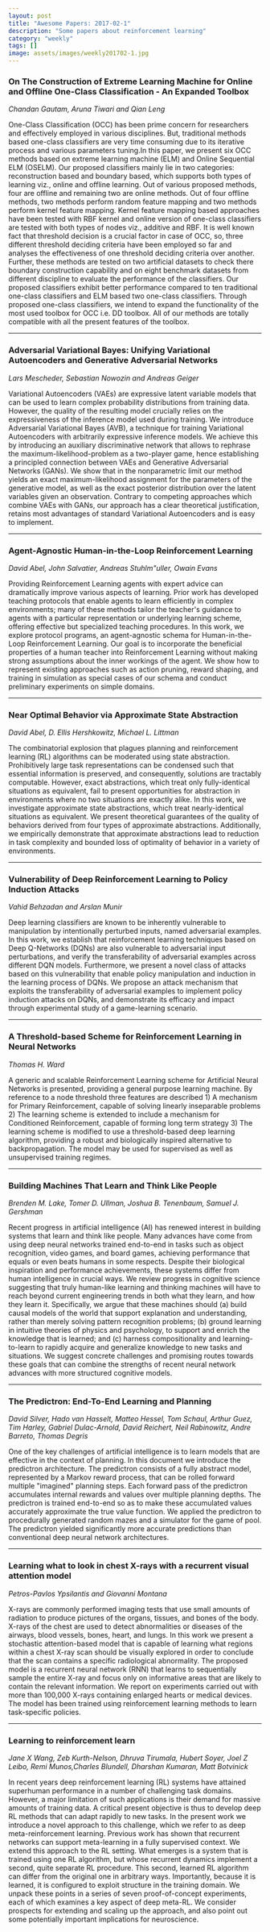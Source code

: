 ```yaml
---
layout: post
title: "Awesome Papers: 2017-02-1"
description: "Some papers about reinforcement learning"
category: "weekly"
tags: []
image: assets/images/weekly201702-1.jpg
---
```

### On The Construction of Extreme Learning Machine for Online and Offline One-Class Classification - An Expanded Toolbox 

*Chandan Gautam, Aruna Tiwari and Qian Leng* 

One-Class Classification (OCC) has been prime concern for researchers and effectively employed in various disciplines. But, traditional methods based one-class classifiers are very time consuming due to its iterative process and various parameters tuning.<!--excerpt-->In this paper, we present six OCC methods based on extreme learning machine (ELM) and Online Sequential ELM (OSELM). Our proposed 
classifiers mainly lie in two categories: reconstruction based and boundary based, which supports both types of learning viz., online and offline learning. Out of various proposed methods, four are offline and remaining two are online methods. Out of four offline methods, two methods perform random feature mapping and two methods perform kernel feature mapping. Kernel feature mapping based approaches have been tested with RBF kernel and online version of one-class classifiers are tested with both types of nodes viz., additive and RBF. It is well known fact that threshold decision is a crucial factor in case 
of OCC, so, three different threshold deciding criteria have been employed so far and analyses the effectiveness of one threshold deciding criteria over another. Further, these methods are tested on two artificial datasets to check there boundary construction capability and on eight benchmark datasets from different discipline to evaluate the performance of the classifiers. Our proposed classifiers exhibit better performance compared to ten traditional one-class classifiers and ELM based two one-class classifiers. Through proposed one-class classifiers, we intend to expand the functionality of the most used 
toolbox for OCC i.e. DD toolbox. All of our methods are totally compatible with all the present features of the toolbox. 

---

### Adversarial Variational Bayes: Unifying Variational Autoencoders and Generative Adversarial Networks 

*Lars Mescheder, Sebastian Nowozin and Andreas Geiger* 

Variational Autoencoders (VAEs) are expressive latent variable models that can be used to learn complex probability distributions from training data. However, the quality of the resulting model crucially relies on the 
expressiveness of the inference model used during training. We introduce Adversarial Variational Bayes (AVB), a technique for training Variational Autoencoders with arbitrarily expressive inference models. We achieve this by introducing an auxiliary discriminative network that allows to rephrase the maximum-likelihood-problem as a two-player game, hence establishing a principled connection between VAEs and Generative Adversarial Networks (GANs). We show that in the nonparametric limit our method yields an exact maximum-likelihood assignment for the parameters of the generative model, as well as the exact posterior distribution over the latent variables given an observation. Contrary to competing approaches which combine VAEs with GANs, our approach has a clear theoretical justification, retains most advantages of 
standard Variational Autoencoders and is easy to implement. 

---

### Agent-Agnostic Human-in-the-Loop Reinforcement Learning 

*David Abel, John Salvatier, Andreas Stuhlm\"uller, Owain Evans* 

Providing Reinforcement Learning agents with expert advice can dramatically improve various aspects of learning. Prior work has developed teaching protocols that enable agents to learn efficiently in complex environments; many 
of these methods tailor the teacher's guidance to agents with a particular representation or underlying learning scheme, offering effective but specialized teaching procedures. In this work, we explore protocol programs, an 
agent-agnostic schema for Human-in-the-Loop Reinforcement Learning. Our goal is to incorporate the beneficial properties of a human teacher into Reinforcement Learning without making strong assumptions about the inner workings of the agent. We show how to represent existing approaches such as action pruning, reward shaping, and training in simulation as special cases of our schema and conduct preliminary experiments on simple domains. 

---

### Near Optimal Behavior via Approximate State Abstraction 

*David Abel, D. Ellis Hershkowitz, Michael L. Littman* 

The combinatorial explosion that plagues planning and reinforcement learning (RL) algorithms can be moderated using state abstraction. Prohibitively large task representations can be condensed such that essential information is preserved, and consequently, solutions are tractably computable. However, exact abstractions, which treat only fully-identical situations as equivalent, fail 
to present opportunities for abstraction in environments where no two situations are exactly alike. In this work, we investigate approximate state abstractions, which treat nearly-identical situations as equivalent. We present 
theoretical guarantees of the quality of behaviors derived from four types of approximate abstractions. Additionally, we empirically demonstrate that approximate abstractions lead to reduction in task complexity and bounded loss of optimality of behavior in a variety of environments. 

---

### Vulnerability of Deep Reinforcement Learning to Policy Induction Attacks 

*Vahid Behzadan and Arslan Munir* 

Deep learning classifiers are known to be inherently vulnerable to manipulation by intentionally perturbed inputs, named adversarial examples. In this work, we establish that reinforcement learning techniques based on Deep Q-Networks (DQNs) are also vulnerable to adversarial input perturbations, and verify the transferability of adversarial examples across different DQN models. Furthermore, we present a novel class of attacks based on this vulnerability that enable policy manipulation and induction in the learning process of DQNs. We propose an attack mechanism that exploits the transferability of adversarial examples to implement policy induction attacks on DQNs, and demonstrate its efficacy and impact through experimental study of a game-learning scenario. 

---

### A Threshold-based Scheme for Reinforcement Learning in Neural Networks

*Thomas H. Ward*

A generic and scalable Reinforcement Learning scheme for Artificial Neural Networks is presented, providing a general purpose learning machine. By reference to a node threshold three features are described 1) A mechanism for Primary Reinforcement, capable of solving linearly inseparable problems 2) The learning scheme is extended to include a mechanism for Conditioned Reinforcement, capable of forming long term strategy 3) The learning scheme is modified to use a threshold-based deep learning algorithm, providing a robust and biologically inspired alternative to backpropagation. The model may be used for supervised as well as unsupervised training regimes.

---

### Building Machines That Learn and Think Like People

*Brenden M. Lake, Tomer D. Ullman, Joshua B. Tenenbaum, Samuel J. Gershman*

Recent progress in artificial intelligence (AI) has renewed interest in building systems that learn and think like people. Many advances have come from using deep neural networks trained end-to-end in tasks such as object recognition, video games, and board games, achieving performance that equals or even beats humans in some respects. Despite their biological inspiration and performance achievements, these systems differ from human intelligence in crucial ways. We review progress in cognitive science suggesting that truly human-like learning and thinking machines will have to reach beyond current engineering trends in both what they learn, and how they learn it. Specifically, we argue that these machines should (a) build causal models of the world that support explanation and understanding, rather than merely solving pattern recognition problems; (b) ground learning in intuitive theories of physics and psychology, to support and enrich the knowledge that is learned; and (c) harness compositionality and learning-to-learn to rapidly acquire and generalize knowledge to new tasks and situations. We suggest concrete challenges and promising routes towards these goals that can combine the strengths of recent neural network advances with more structured cognitive models.

---

### The Predictron: End-To-End Learning and Planning

*David Silver, Hado van Hasselt, Matteo Hessel, Tom Schaul, Arthur Guez, Tim Harley, Gabriel Dulac-Arnold, David Reichert, Neil Rabinowitz, Andre Barreto, Thomas Degris*

One of the key challenges of artificial intelligence is to learn models that are effective in the context of planning. In this document we introduce the predictron architecture. The predictron consists of a fully abstract model, represented by a Markov reward process, that can be rolled forward multiple "imagined" planning steps. Each forward pass of the predictron accumulates internal rewards and values over multiple planning depths. The predictron is trained end-to-end so as to make these accumulated values accurately approximate the true value function. We applied the predictron to procedurally generated random mazes and a simulator for the game of pool. The predictron yielded significantly more accurate predictions than conventional deep neural network architectures.

---

### Learning what to look in chest X-rays with a recurrent visual attention model 

*Petros-Pavlos Ypsilantis and Giovanni Montana*

X-rays are commonly performed imaging tests that use small amounts of radiation to produce pictures of the organs, tissues, and bones of the body. X-rays of the chest are used to detect abnormalities or diseases of the airways, blood vessels, bones, heart, and lungs. In this work we present a stochastic attention-based model that is capable of learning what regions within a chest X-ray scan should be visually explored in order to conclude that the scan contains a specific radiological abnormality. The proposed model is a recurrent neural network (RNN) that learns to sequentially sample the entire X-ray and focus only on informative areas that are likely to contain the relevant information. We report on experiments carried out with more than 100,000 X-rays containing enlarged hearts or medical devices. The model has been trained using reinforcement learning methods to learn task-specific 
policies. 

---

### Learning to reinforcement learn

*Jane X Wang, Zeb Kurth-Nelson, Dhruva Tirumala, Hubert Soyer, Joel Z Leibo, Remi Munos,Charles Blundell, Dharshan Kumaran, Matt Botvinick*

In recent years deep reinforcement learning (RL) systems have attained superhuman performance in a number of challenging task domains. However, a major limitation of such applications is their demand for massive amounts of training data. A critical present objective is thus to develop deep RL methods that can adapt rapidly to new tasks. In the present work we introduce a novel approach to this challenge, which we refer to as deep meta-reinforcement learning. Previous work has shown that recurrent networks can support meta-learning in a fully supervised context. We extend this approach to the RL setting. What emerges is a system that is trained using one RL algorithm, but whose recurrent dynamics implement a second, quite separate RL procedure. This second, learned RL algorithm can differ from the original one in arbitrary ways. Importantly, because it is learned, it is configured to exploit structure in the training domain. We unpack these points in a series of seven proof-of-concept experiments, each of which examines a key aspect of deep meta-RL. We consider prospects for extending and scaling up the approach, and also point out some potentially important implications for neuroscience.
